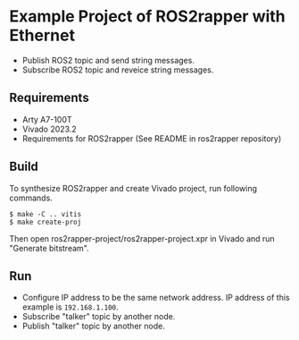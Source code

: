 # Example Project of ROS2rapper with Ethernet

* Publish ROS2 topic and send string messages.
* Subscribe ROS2 topic and reveice string messages.

## Requirements
* Arty A7-100T
* Vivado 2023.2
* Requirements for ROS2rapper (See README in ros2rapper repository)

## Build
To synthesize ROS2rapper and create Vivado project, run following commands.
```
$ make -C .. vitis
$ make create-proj
```

Then open ros2rapper-project/ros2rapper-project.xpr in Vivado and run "Generate bitstream".

## Run
* Configure IP address to be the same network address. IP address of this example is `192.168.1.100`.
* Subscribe "talker" topic by another node.
* Publish "talker" topic by another node.
